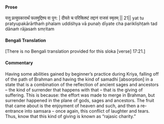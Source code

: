 #### Prose 

यत्तु प्रत्युपकारार्थं फलमुद्दिश्य वा पुन: |
दीयते च परिक्लिष्टं तद्दानं राजसं स्मृतम् || 21||
yat tu pratyupakārārthaṁ phalam uddiśhya vā punaḥ
dīyate cha parikliṣhṭaṁ tad dānaṁ rājasaṁ smṛitam

 #### Bengali Translation 

[There is no Bengali translation provided for this sloka [verse] 17:21.]

 #### Commentary 

Having some abilities gained by beginner’s practice during Kriya, falling off of the path of Brahman and having the kind of samadhi [absorption] in a state that is a combination of the reflection of ancient sages and ancestors – the kind of surrender that happens with that – that is the giving of suffering. This is because: the effort was made to merge in Brahman, but surrender happened in the plane of gods, sages and ancestors. The fruit that came about is the enjoyment of heaven and such, and then a re-entrance into samsara – once again, this conflict of laughter and tears. Thus, know that this kind of giving is known as “rajasic charity.”
